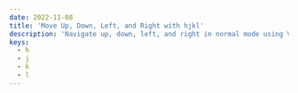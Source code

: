 ```yaml
---
date: 2022-11-08
title: 'Move Up, Down, Left, and Right with hjkl'
description: 'Navigate up, down, left, and right in normal mode using Vim’s homerow letters.'
keys:
  - h
  - j
  - k
  - l
---
```

